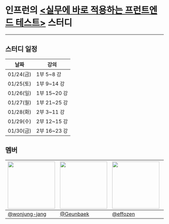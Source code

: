 # 인프런의 [<실무에 바로 적용하는 프런트엔드 테스트>](https://www.inflearn.com/users/1007589/@hanjungv) 스터디
---

## 스터디 일정

| 날짜 | 강의 |
| ---- | ---- |
| 01/24(금) | 1부 5~8 강 |
| 01/25(토) | 1부 9~14 강 |
| 01/26(일) | 1부 15~20 강 |
| 01/27(월) | 1부 21~25 강 |
| 01/28(화) | 2부 3~11 강 |
| 01/29(수) | 2부 12~15 강 |
| 01/30(금) | 2부 16~23 강 |

## 멤버

| <img src="https://github.com/wonjung-jang.png" width="150px" /> | <img src="https://github.com/Geunbaek.png" width="150px" /> | <img src="https://github.com/effozen.png" width="150px" /> | <img src="https://github.com/SU-VIN.png" width="150px" /> |
|---------|------|------|--------|
| [@wonjung-jang](https://github.com/wonjung-jang) | [@Geunbaek](https://github.com/Geunbaek) | [@effozen](https://github.com/effozen) | [@SU-VIN](https://github.com/SU-VIN) |
